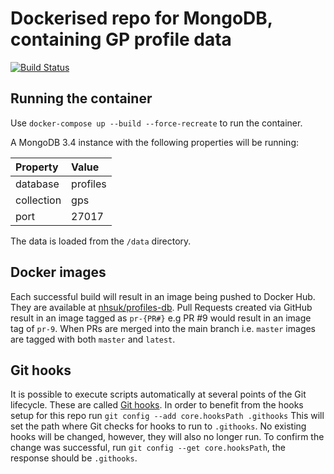 # Dockerised repo for MongoDB, containing GP profile data

[![Build Status](https://travis-ci.org/nhsuk/profiles-db.svg?branch=master)](https://travis-ci.org/nhsuk/profiles-db)

## Running the container

Use `docker-compose up --build --force-recreate` to run the container.

A MongoDB 3.4 instance with the following properties will be running:

| Property   | Value        |
|:-----------|:-------------|
| database   | profiles     |
| collection | gps          |
| port       | 27017        |

The data is loaded from the `/data` directory.

## Docker images

Each successful build will result in an image being pushed to Docker Hub. They are available at [nhsuk/profiles-db](https://hub.docker.com/r/nhsuk/profiles-db/). Pull Requests created via GitHub result in an image tagged as `pr-{PR#}` e.g PR #9 would result in an image tag of `pr-9`.
When PRs are merged into the main branch i.e. `master` images are tagged with both `master` and `latest`.

## Git hooks

It is possible to execute scripts automatically at several points of the Git
lifecycle. These are called [Git hooks](https://git-scm.com/docs/githooks).
In order to benefit from the hooks setup for this repo run
`git config --add core.hooksPath .githooks`
This will set the path where Git checks for hooks to run to `.githooks`. No
existing hooks will be changed, however, they will also no longer run.
To confirm the change was successful, run
`git config --get core.hooksPath`, the response should be `.githooks`.

